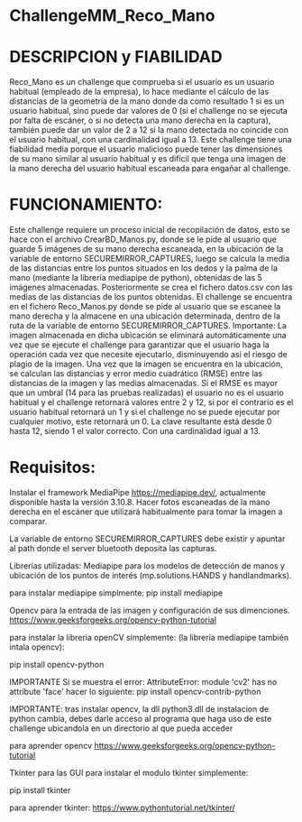 # ChallengeMM_Reco_Mano
  # DESCRIPCION y FIABILIDAD
Reco_Mano es un challenge que comprueba si el usuario es un usuario habitual (empleado de la empresa), lo hace mediante el cálculo de las distancias de la geometría de la mano donde da como resultado 1 si es un usuario habitual, sino puede dar valores de 0 (si el challenge no se ejecuta por falta de escáner, o si no detecta una mano derecha en la captura), también puede dar un valor de 2 a 12 si la mano detectada no coincide con el usuario habitual, con una cardinalidad igual a 13. Este challenge tiene una fiabilidad media porque el usuario malicioso puede tener las dimensiones de su mano similar al usuario habitual y es difícil que tenga una imagen de la mano derecha del usuario habitual escaneada para engañar al challenge. 

# FUNCIONAMIENTO:
Este challenge requiere un proceso inicial de recopilación de datos, esto se hace con el archivo CrearBD_Manos.py, donde se le pide  al usuario que guarde 5 imágenes de su mano derecha escaneada, en la ubicación de la variable de entorno SECUREMIRROR_CAPTURES, luego se calcula la media de las distancias entre los puntos situados en los dedos y la palma de la mano (mediante la librería mediapipe de python), obtenidas de las 5 imágenes almacenadas. Posteriormente se crea el fichero datos.csv con las medias de las distancias de los puntos obtenidas.
El challenge se encuentra en el fichero Reco_Manos.py donde se pide al usuario que se escanee la mano derecha y la almacene en una ubicación determinada, dentro de la ruta de la variable de entorno SECUREMIRROR_CAPTURES. Importante: La imagen almacenada en dicha ubicación se eliminará automáticamente una vez que se ejecute el challenge para garantizar que el usuario haga la operación cada vez que necesite ejecutarlo, disminuyendo así el riesgo de plagio de la imagen.
Una vez que la imagen se encuentra en la ubicación, se calculan las distancias y error medio cuadrático (RMSE) entre las distancias de la imagen y las medias almacenadas. Si el RMSE es mayor que un umbral (14 para las pruebas realizadas) el usuario no es el usuario habitual y el challenge retornará valores entre 2 y 12, si por el contrario es el usuario  habitual retornará un 1 y si el challenge no se puede ejecutar por cualquier motivo, este retornará un 0. La clave resultante está desde 0 hasta 12,  siendo 1 el valor correcto. Con una cardinalidad igual a 13.


# Requisitos:
Instalar el framework MediaPipe https://mediapipe.dev/, actualmente disponible hasta la versión 3.10.8. 
Hacer fotos escaneadas de la mano derecha en el escáner que utilizará habitualmente para tomar la imagen a comparar. 

La variable de entorno SECUREMIRROR_CAPTURES debe existir y apuntar al path donde el server bluetooth deposita las capturas.

Librerías utilizadas:
Mediapipe para los modelos de detección de manos y ubicación de los puntos de interés (mp.solutions.HANDS y handlandmarks).

para instalar mediapipe simplmente: pip install mediapipe

Opencv para la entrada de las imagen y configuración de sus dimenciones.    
https://www.geeksforgeeks.org/opencv-python-tutorial

para instalar la libreria openCV simplemente: (la librería mediapipe también intala opencv):

pip install opencv-python

IMPORTANTE Si se muestra el  error: AttributeError: module 'cv2' has no attribute 'face' hacer lo siguiente:
pip install opencv-contrib-python

IMPORTANTE: tras instalar opencv, la dll python3.dll de instalacion de python cambia, debes darle acceso al programa que haga uso de este challenge ubicandola en un directorio al que pueda acceder

para aprender opencv https://www.geeksforgeeks.org/opencv-python-tutorial

Tkinter para las GUI 
para instalar el modulo tkinter simplemente:

pip install tkinter

para aprender tkinter: https://www.pythontutorial.net/tkinter/
